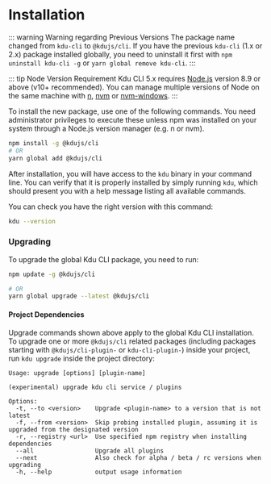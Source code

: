 # Installation

::: warning Warning regarding Previous Versions
The package name changed from `kdu-cli` to `@kdujs/cli`.
If you have the previous `kdu-cli` (1.x or 2.x) package installed globally, you need to uninstall it first with `npm uninstall kdu-cli -g` or `yarn global remove kdu-cli`.
:::

::: tip Node Version Requirement
Kdu CLI 5.x requires [Node.js](https://nodejs.org/) version 8.9 or above (v10+ recommended). You can manage multiple versions of Node on the same machine with [n](https://github.com/tj/n), [nvm](https://github.com/creationix/nvm) or [nvm-windows](https://github.com/coreybutler/nvm-windows).
:::

To install the new package, use one of the following commands. You need administrator privileges to execute these unless npm was installed on your system through a Node.js version manager (e.g. n or nvm).

```bash
npm install -g @kdujs/cli
# OR
yarn global add @kdujs/cli
```

After installation, you will have access to the `kdu` binary in your command line. You can verify that it is properly installed by simply running `kdu`, which should present you with a help message listing all available commands.

You can check you have the right version with this command:

```bash
kdu --version
```

### Upgrading

To upgrade the global Kdu CLI package, you need to run:

```bash
npm update -g @kdujs/cli

# OR
yarn global upgrade --latest @kdujs/cli
```

#### Project Dependencies

Upgrade commands shown above apply to the global Kdu CLI installation. To upgrade one or more `@kdujs/cli` related packages (including packages starting with `@kdujs/cli-plugin-` or `kdu-cli-plugin-`) inside your project, run `kdu upgrade` inside the project directory:

```
Usage: upgrade [options] [plugin-name]

(experimental) upgrade kdu cli service / plugins

Options:
  -t, --to <version>    Upgrade <plugin-name> to a version that is not latest
  -f, --from <version>  Skip probing installed plugin, assuming it is upgraded from the designated version
  -r, --registry <url>  Use specified npm registry when installing dependencies
  --all                 Upgrade all plugins
  --next                Also check for alpha / beta / rc versions when upgrading
  -h, --help            output usage information
```
